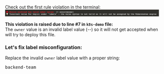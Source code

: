 
Check out the first rule violation in the terminal:  
![rule-1](./assets/rule-1.png)

__This violation is raised due to line #7 in `k8s-demo` file:__  
The `owner` value is an invalid label value (--) so it will not get accepted when will try to deploy this file.

### Let's fix label misconfiguration:
Replace the invalid `owner` label value with a proper string:  
<pre class="file" data-filename=".datree/k8s-demo.yaml" data-target="insert"  data-marker="--">backend-team</pre>
